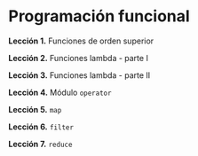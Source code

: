 Programaci&oacute;n funcional
===

**Lecci&oacute;n 1.** Funciones de orden superior

**Lecci&oacute;n 2.** Funciones lambda - parte I

**Lecci&oacute;n 3.** Funciones lambda - parte II

**Lecci&oacute;n 4.** M&oacute;dulo `operator`

**Lecci&oacute;n 5.** `map`

**Lecci&oacute;n 6.** `filter`

**Lecci&oacute;n 7.** `reduce`
